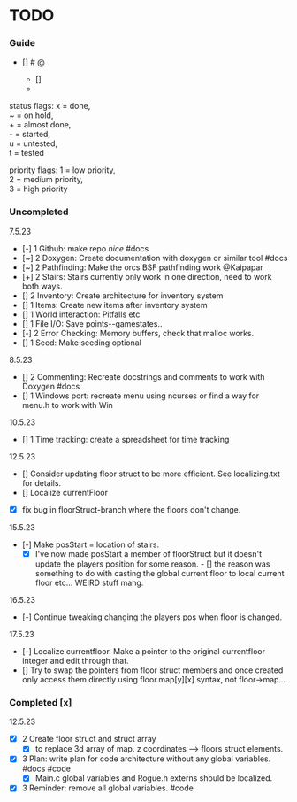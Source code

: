 # TODO

### Guide

- [<status>] <priority> <Brief description> #<tag> @<mention> <yyyy-mm-dd>  
    - [] <Subtask>  
    - <Description>  
  
status flags:   x = done,  
                ~ = on hold,  
                + = almost done,  
                - = started,  
                u = untested,  
                t = tested  


priority flags: 1 = low priority,  
                2 = medium priority,  
                3 = high priority  

### Uncompleted
7.5.23  
- [-] 1 Github: make repo _nice_ #docs
- [~] 2 Doxygen: Create documentation with doxygen or similar tool #docs
- [~] 2 Pathfinding: Make the orcs BSF pathfinding work @Kaipapar
- [+] 2 Stairs: Stairs currently only work in one direction, need to work both ways.
- [] 2 Inventory: Create architecture for inventory system
- [] 1 Items: Create new items after inventory system
- [] 1 World interaction: Pitfalls etc
- [] 1 File I/O: Save points--gamestates..
- [-] 2 Error Checking: Memory buffers, check that malloc works.
- [] 1 Seed: Make seeding optional

8.5.23  
- [] 2 Commenting: Recreate docstrings and comments to work with Doxygen #docs
- [] 1 Windows port: recreate menu using ncurses or find a way for menu.h to work with Win

10.5.23
- [] 1 Time tracking: create a spreadsheet for time tracking

12.5.23
- [] Consider updating floor struct to be more efficient.  See localizing.txt for details.
- [] Localize currentFloor
- [x] fix bug in floorStruct-branch where the floors don't change.

15.5.23
- [-] Make posStart = location of stairs.
    - [x] I've now made posStart a member of floorStruct but it doesn't update the players position for some reason. 
            - [] the reason was something to do with casting the global current floor to local current floor etc... WEIRD stuff mang.

16.5.23
- [-] Continue tweaking changing the players pos when floor is changed.

17.5.23
- [-] Localize currentfloor. Make a pointer to the original currentfloor integer and edit through that.
- [] Try to swap the pointers from floor struct members and once created only access them directly using floor.map[y][x] syntax, not floor->map...

### Completed [x]
12.5.23
- [x] 2 Create floor struct and struct array 
    - [x] to replace 3d array of map. z coordinates --> floors struct elements.
- [x] 3 Plan: write plan for code architecture without any global variables. #docs #code
    - [x] Main.c global variables and Rogue.h externs should be localized.
- [x] 3 Reminder: remove all global variables. #code
